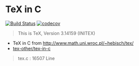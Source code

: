 # TeX in C

[![Build Status](https://travis-ci.org/TeX-host/tex-in-c.svg?branch=master&status=passed)](https://travis-ci.org/TeX-host/tex-in-c)
[![codecov](https://codecov.io/gh/TeX-host/tex-in-c/branch/master/graph/badge.svg)](https://codecov.io/gh/TeX-host/tex-in-c)

> This is TeX, Version 3.14159 (INITEX)

- TeX in C from http://www.math.uni.wroc.pl/~hebisch/tex/
- [tex-other/tex-in-c](https://github.com/tex-other/tex-in-c)

> tex.c : 16507 Line
